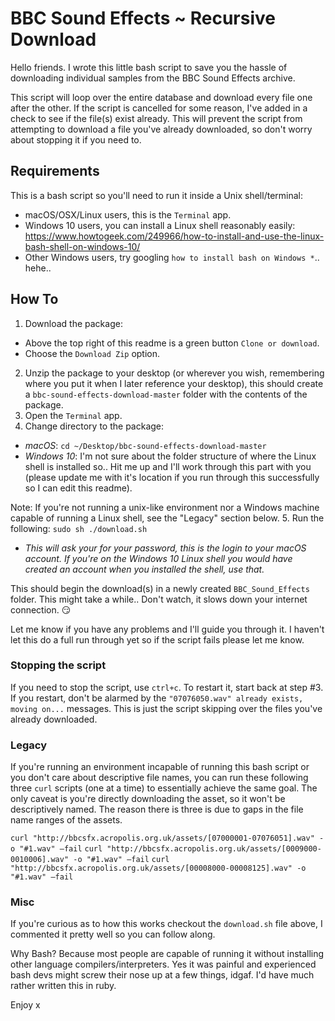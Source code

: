 # BBC Sound Effects ~ Recursive Download

Hello friends. I wrote this little bash script to save you the hassle of downloading individual samples from the BBC Sound Effects archive.

This script will loop over the entire database and download every file one after the other. If the script is cancelled for some reason, I've added in a check to see if the file(s) exist already. This will prevent the script from attempting to download a file you've already downloaded, so don't worry about stopping it if you need to.

## Requirements
This is a bash script so you'll need to run it inside a Unix shell/terminal:
- macOS/OSX/Linux users, this is the `Terminal` app.
- Windows 10 users, you can install a Linux shell reasonably easily: https://www.howtogeek.com/249966/how-to-install-and-use-the-linux-bash-shell-on-windows-10/
- Other Windows users, try googling `how to install bash on Windows *`.. hehe..

## How To
1. Download the package:
  - Above the top right of this readme is a green button `Clone or download`.
  - Choose the `Download Zip` option.
2. Unzip the package to your desktop (or wherever you wish, remembering where you put it when I later reference your desktop), this should create a `bbc-sound-effects-download-master` folder with the contents of the package.
3. Open the `Terminal` app.
4. Change directory to the package:
  - *macOS*: `cd ~/Desktop/bbc-sound-effects-download-master`
  - *Windows 10*: I'm not sure about the folder structure of where the Linux shell is installed so.. Hit me up and I'll work through this part with you (please update me with it's location if you run through this successfully so I can edit this readme).
  
  Note: If you're not running a unix-like environment nor a Windows machine capable of running a Linux shell, see the "Legacy" section below.
5. Run the following: `sudo sh ./download.sh`
  - *This will ask your for your password, this is the login to your macOS account. If you're on the Windows 10 Linux shell you would have created an account when you installed the shell, use that.*

This should begin the download(s) in a newly created `BBC_Sound_Effects` folder. This might take a while.. Don't watch, it slows down your internet connection. 😏

Let me know if you have any problems and I'll guide you through it. I haven't let this do a full run through yet so if the script fails please let me know.

### Stopping the script
If you need to stop the script, use `ctrl+c`. To restart it, start back at step #3. If you restart, don't be alarmed by the `"07076050.wav" already exists, moving on...` messages. This is just the script skipping over the files you've already downloaded.

### Legacy
If you're running an environment incapable of running this bash script or you don't care about descriptive file names, you can run these following three `curl` scripts (one at a time) to essentially achieve the same goal. The only caveat is you're directly downloading the asset, so it won't be descriptively named. The reason there is three is due to gaps in the file name ranges of the assets.

`curl "http://bbcsfx.acropolis.org.uk/assets/[07000001-07076051].wav" -o "#1.wav" —fail`
`curl "http://bbcsfx.acropolis.org.uk/assets/[0009000-0010006].wav" -o "#1.wav" —fail`
`curl "http://bbcsfx.acropolis.org.uk/assets/[00008000-00008125].wav" -o "#1.wav" —fail`

### Misc
If you're curious as to how this works checkout the `download.sh` file above, I commented it pretty well so you can follow along.

Why Bash? Because most people are capable of running it without installing other language compilers/interpreters. Yes it was painful and experienced bash devs might screw their nose up at a few things, idgaf. I'd have much rather written this in ruby.

Enjoy x

